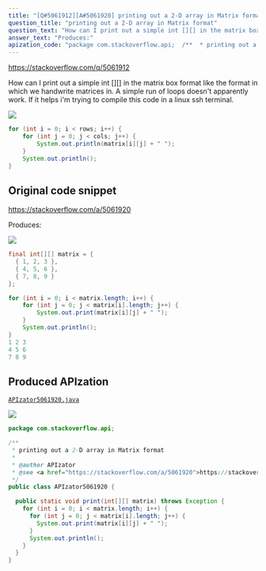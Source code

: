 ```yaml
---
title: "[Q#5061912][A#5061920] printing out a 2-D array in Matrix format"
question_title: "printing out a 2-D array in Matrix format"
question_text: "How can I print out a simple int [][] in the matrix box format like the format in which we handwrite matrices in. A simple run of loops doesn't apparently work. If it helps i'm trying to compile this code in a linux ssh terminal."
answer_text: "Produces:"
apization_code: "package com.stackoverflow.api;  /**  * printing out a 2-D array in Matrix format  *  * @author APIzator  * @see <a href=\"https://stackoverflow.com/a/5061920\">https://stackoverflow.com/a/5061920</a>  */ public class APIzator5061920 {    public static void print(int[][] matrix) throws Exception {     for (int i = 0; i < matrix.length; i++) {       for (int j = 0; j < matrix[i].length; j++) {         System.out.print(matrix[i][j] + \" \");       }       System.out.println();     }   } }"
---
```


https://stackoverflow.com/q/5061912

How can I print out a simple int [][] in the matrix box format like the format in which we handwrite matrices in. A simple run of loops doesn&#x27;t apparently work. If it helps i&#x27;m trying to compile this code in a linux ssh terminal.


<div class="code-logo"><img src="/stackoverflow.png" /></div>

```java
for (int i = 0; i < rows; i++) {
    for (int j = 0; j < cols; j++) {
        System.out.println(matrix[i][j] + " ");
    }
    System.out.println();
}
```


## Original code snippet

https://stackoverflow.com/a/5061920

Produces:

<div class="code-logo"><img src="/stackoverflow.png" /></div>

```java
final int[][] matrix = {
  { 1, 2, 3 },
  { 4, 5, 6 },
  { 7, 8, 9 }
};

for (int i = 0; i < matrix.length; i++) {
    for (int j = 0; j < matrix[i].length; j++) {
        System.out.print(matrix[i][j] + " ");
    }
    System.out.println();
}
1 2 3
4 5 6
7 8 9
```

## Produced APIzation

[`APIzator5061920.java`](https://github.com/pasqualesalza/apization/raw/main/data/search/APIzator5061920.java)

<div class="code-logo"><img src="/apizator.png" /></div>

```java
package com.stackoverflow.api;

/**
 * printing out a 2-D array in Matrix format
 *
 * @author APIzator
 * @see <a href="https://stackoverflow.com/a/5061920">https://stackoverflow.com/a/5061920</a>
 */
public class APIzator5061920 {

  public static void print(int[][] matrix) throws Exception {
    for (int i = 0; i < matrix.length; i++) {
      for (int j = 0; j < matrix[i].length; j++) {
        System.out.print(matrix[i][j] + " ");
      }
      System.out.println();
    }
  }
}

```